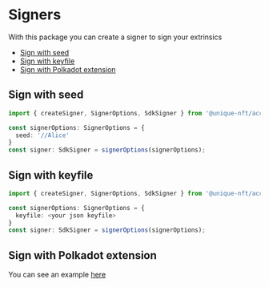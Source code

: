# Signers
With this package you can create a signer to sign your extrinsics

- [Sign with seed](#Sign-with-seed)
- [Sign with keyfile](#Sign-with-keyfile)
- [Sign with Polkadot extension](#Sign-with-Polkadot-extension)

## Sign with seed

```typescript
import { createSigner, SignerOptions, SdkSigner } from '@unique-nft/accounts/sign';

const signerOptions: SignerOptions = {
  seed: '//Alice'
}
const signer: SdkSigner = signerOptions(signerOptions);
```

## Sign with keyfile

```typescript
import { createSigner, SignerOptions, SdkSigner } from '@unique-nft/accounts/sign';

const signerOptions: SignerOptions = {
  keyfile: <your json keyfile>
}
const signer: SdkSigner = signerOptions(signerOptions);
```

## Sign with Polkadot extension

You can see an example [here]('./polkadot/)
